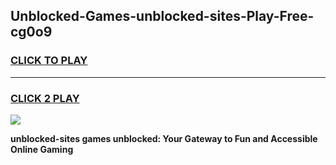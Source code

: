
## Unblocked-Games-unblocked-sites-Play-Free-cg0o9
<h3>
<a href="https://premium76.site?title=unblocked-sites&ref=10A">CLICK TO PLAY</a></h3>
<hr>

<h3>
<a href="https://premium76.site?title=unblocked-sites&ref=10A">CLICK 2 PLAY</a>
  
</h3>

<a href="https://premium76.site?title=unblocked-sites&ref=10A"><img src="https://clearcache.store/games.png"></a>


**unblocked-sites games unblocked: Your Gateway to Fun and Accessible Online Gaming**

